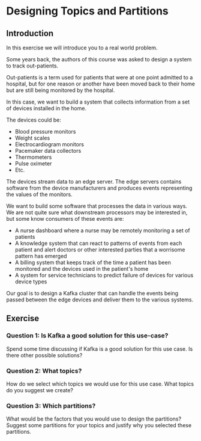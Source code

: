 # Designing Topics and Partitions

## Introduction

In this exercise we will introduce you to a real world problem.

Some years back, the authors of this course was asked to design a system to track out-patients.

Out-patients is a term used for patients that were at one point admitted to a hospital, but for one reason or another have been moved back to their home but are still being monitored by the hospital.

In this case, we want to build a system that collects information from a set of devices installed in the home.

The devices could be:
- Blood pressure monitors
- Weight scales
- Electrocardiogram monitors
- Pacemaker data collectors
- Thermometers
- Pulse oximeter
- Etc.

The devices stream data to an edge server.
The edge servers contains software from the device manufacturers and produces events representing the values of the monitors.

We want to build some software that processes the data in various ways.
We are not quite sure what downstream processors may be interested in, but some know consumers of these events are:

- A nurse dashboard where a nurse may be remotely monitoring a set of patients
- A knowledge system that can react to patterns of events from each patient and alert doctors or other interested parties that a worrisome pattern has emerged
- A billing system that keeps track of the time a patient has been monitored and the devices used in the patient's home
- A system for service technicians to predict failure of devices for various device types

Our goal is to design a Kafka cluster that can handle the events being passed between the edge devices and deliver them to the various systems.

## Exercise

### Question 1: Is Kafka a good solution for this use-case?

Spend some time discussing if Kafka is a good solution for this use case.
Is there other possible solutions?

### Question 2: What topics?

How do we select which topics we would use for this use case.
What topics do you suggest we create?

### Question 3: Which partitions?

What would be the factors that you would use to design the partitions?
Suggest some partitions for your topics and justify why you selected these partitions.

